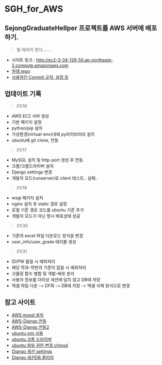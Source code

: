 # SGH_for_AWS

## SejongGraduateHellper 프로젝트를 AWS 서버에 배포하기.
> 될 때까지 한다.......

- 사이트 링크 : http://ec2-3-34-126-50.ap-northeast-2.compute.amazonaws.com
- [원래 repo](https://github.com/hon99oo/SejongGraduateHellper)
- [사용하던 Commit 규칙, 설정 등](/commit_rule.md)


## 업데이트 기록
> 01/16
- AWS EC2 서버 생성
- 기본 패키지 설정
- python/pip 설치
- 가상환경(virtual-env)내에 py라이브러리 설치
- ubuntu에 git clone, 연동

> 01/17
- MySQL 설치 및 http-port 생성 후 연동.
- 크롬/크롬드라이버 설치
- Django settings 변경
- 개발자 모드(runserver)로 client 테스트.. 실패..

> 01/18
- wsgi 패키지 설치
- nginx 설치 후 static 경로 설정
- 로컬 기준 경로 코드를 ubuntu 기준 추가
- 개발자 모드가 아닌 항시 배포상태 성공

> 01/30
- 기존의 excel 파일 다운로드 방식을 변경
- user_info/user_grade 테이블 생성

> 01/31
- ID/PW 틀릴 시 예외처리 
- 해당 학과-학번의 기준이 없을 시 예외처리
- 크롤링 함수 병합 및 개발-배포 분리
- 사용자 정보를 더이상 세션에 담지 않고 DB에 저장
- 엑셀 파일 다운 -> DF화 -> DB에 저장 -> 엑셀 삭제 방식으로 변경


## 참고 사이트 

- [AWS mysql 설치](https://ndb796.tistory.com/314)
- [AWS-Django 연동](https://nerogarret.tistory.com/47)
- [AWS-Django 연동2](https://nachwon.github.io/django-deploy-3-nginx/)
- [ubuntu vim 사용](https://jhnyang.tistory.com/54)
- [ubuntu 크롬 드라이버](https://dvpzeekke.tistory.com/1)
- [ubuntu 파일 권한 변경 chmod](https://withcoding.com/103)
- [Django 세션 settings](https://ndjman7.github.io/django/2019/12/21/Django%EC%97%90%EC%84%9C-%EC%84%B8%EC%85%98-%EC%9C%A0%EC%A7%80%EC%8B%9C%EA%B0%84-%EC%84%A4%EC%A0%95%ED%95%98%EA%B8%B0.html)
- [Django 세션DB 클리어](http://www.iorchard.net/docs/pvdi2/django_clearsessions.html)

